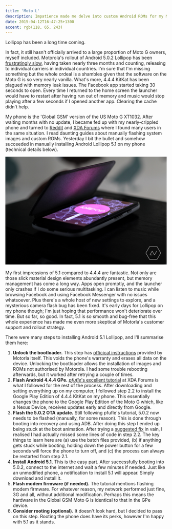 ```yaml
---
title: 'Moto L'
description: Impatience made me delve into custom Android ROMs for my Motorola Moto G
date: 2015-04-12T16:47:25+1300
accent: rgb(118, 65, 243)
---
```


Lollipop has been a long time coming.

In fact, it still hasn't officially arrived to a large proportion of Moto G owners, myself included. Motorola's rollout of Android 5.0.2 Lollipop has been [frustratingly slow][motorola-forum], having taken nearly three months and counting, releasing to individual carriers in individual countries. I'm sure that I'm missing something but the whole ordeal is a shambles given that the software on the Moto G is so very nearly vanilla. What's more, 4.4.4 KitKat has been plagued with memory leak issues. The Facebook app started taking 30 seconds to open. Every time I returned to the home screen the launcher would have to restart after having run out of memory and music would stop playing after a few seconds if I opened another app. Clearing the cache didn't help.

My phone is the 'Global GSM' version of the US Moto G XT1032. After waiting months with no update, I became fed up with my nearly-crippled phone and turned to [Reddit][moto-reddit] and [XDA Forums][moto-xda] where I found many users in the same situation. I read daunting guides about manually flashing system images and custom ROMs. Yesterday I bit the bullet and somehow succeeded in manually installing Android Lollipop 5.1 on my phone (technical details below).

![](./lollipop.jpg)

My first impressions of 5.1 compared to 4.4.4 are fantastic. Not only are those slick material design elements abundantly present, but memory management has come a long way. Apps open promptly, and the launcher only crashes if I do some serious multitasking. I can listen to music while browsing Facebook and using Facebook Messenger with no issues whatsoever. Plus there's a whole host of new settings to explore, and a mysterious camera flash bug has been fixed. It's early days for Lollipop on my phone though; I'm just hoping that performance won't deteriorate over time. But so far, so good. In fact, 5.1 is so smooth and bug-free that this whole experience has made me even more skeptical of Motorla's customer support and rollout strategy.

There were many steps to installing Android 5.1 Lollipop, and I'll summarise them here:

1. **Unlock the bootloader.** This step has [officical instructions][bootloader] provided by Motorla itself. This voids the phone's warranty and erases all data on the device. Unlocking the bootloader allows the installation of images and ROMs not authorised by Motorola. I had some trouble rebooting afterwards, but it worked after retrying a couple of times.
1. **Flash Android 4.4.4 GPe.** [_pfufle_'s excellent tutorial][pfufle-tut] at XDA Forums is what I followed for the rest of the process. After downloading and setting everything up on my computer, I followed step 2.2 to install the Google Play Edition of 4.4.4 KitKat on my phone. This essentially changes the phone to the Google Play Edition of the Moto G which, like a Nexus Device, receives updates early and directly from Google.
1. **Flash the 5.0.2 OTA update.** Still following pfufle's tutorial, 5.0.2 now needs to be flashed (manually, for some reason). This is done through booting into recovery and using ADB. After doing this step I ended up being stuck at the boot animation. After trying a [suggested fix][bootloop] in vain, I realised I had actually missed some lines of code in step 2.2. The key things to learn here are (a) use the batch files provided, (b) if anything gets stuck while booting, holding down the power button for a few seconds will force the phone to turn off, and (c) the process can always be restarted from step 2.1.
1. **Install Android 5.1.** This is the easy part. After successfully booting into 5.0.2, connect to the internet and wait a few minutes if needed. Just like an unmodified phone, a notification to install 5.1 will appear. Simply download and install it.
1. **Flash modem firmware (if needed).** The tutorial mentions flashing modem firmware. For whatever reason, my network performed just fine, 3G and all, without additional modification. Perhaps this means the hardware in the Global GSM Moto G is identical to that in the GPe device.
1. **Consider rooting (optional).** It doesn't look hard, but I decided to pass on this step. Rooting the phone does have its perks, however I'm happy with 5.1 as it stands.

[motorola-forum]: https://forums.motorola.com/posts/edc7501cc4
[moto-reddit]: http://www.reddit.com/r/motog
[moto-xda]: http://forum.xda-developers.com/moto-g
[bootloader]: https://motorola-global-portal.custhelp.com/app/standalone/bootloader/unlock-your-device-a
[pfufle-tut]: http://forum.xda-developers.com/moto-g/general/gpe-ota-lrx21z-5-0-1-xt1033-xt1032-t2969847
[bootloop]: http://forum.xda-developers.com/showpost.php?p=57444986&postcount=1
